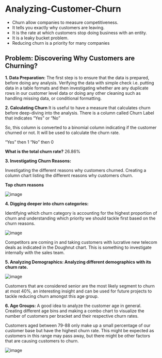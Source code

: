 # Analyzing-Customer-Churn

-	Churn allow companies to measure competitiveness.
-	It tells you exactly why customers are leaving.
-	It is the rate at which customers stop doing business with an entity.
-	It is a leaky bucket problem.
-	Reducing churn is a priority for many companies

## Problem: Discovering Why Customers are Churning?

**1.	Data Preparation:**
The first step is to ensure that the data is prepared, before doing any analysis. Verifying the data with simple check i.e. putting data in a table formats and then investigating whether are any duplicate rows in our customer level data or doing any other cleaning such as handling missing data, or conditional formatting.

**2.	Calculating Churn**
It is useful to have a measure that calculates churn before deep-diving into the analysis.
There is a column called Churn Label that indicates “Yes” or “No”

So, this column is converted to a binomial column indicating if the customer churned or not. It will be used to calculate the churn rate.

“Yes” then 1
“No” then 0

**What is the total churn rate?**
26.86%

**3.	Investigating Churn Reasons:**

Investigating the different reasons why customers churned. Creating a column chart listing the different reasons why customers churn. 

**Top churn reasons**

![image](https://github.com/user-attachments/assets/3ab408d5-3ca5-490a-900a-aa88796bc13b)

**4.	Digging deeper into churn categories:**

Identifying which churn category is accounting for the highest proportion of churn and understanding which priority we should tackle first based on the churn reasons. 

![image](https://github.com/user-attachments/assets/737c88a3-874c-460d-a1d3-13294597ead6)

Competitors are coming in and taking customers with lucrative new telecom deals as indicated in the Doughnut chart. This is something to investigate internally with the sales team. 

**5.	Analyzing Demographics: Analyzing different demographics with its churn rate.**

![image](https://github.com/user-attachments/assets/b4e06c2e-c62f-4b07-a797-5da674cb7b03)

Customers that are considered senior are the most likely segment to churn at most 40%, an interesting insight and can be used for future projects to tackle reducing churn amongst this age group.

**6.	Age Groups:**
A good idea to analyze the customer age in general. Creating different age bins and making a combo chart to visualize the number of customers per bracket and their respective churn rates.

Customers aged between 79-88 only make up a small percentage of our customer base but have the highest churn rate. This might be expected as customers in this range may pass away, but there might be other factors that are causing customers to churn.

![image](https://github.com/user-attachments/assets/dbde2874-1c45-44fa-8e20-4f7c615b4991)





